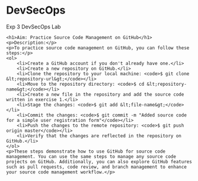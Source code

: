 # DevSecOps
Exp 3 DevSecOps Lab

    <h1>Aim: Practice Source Code Management on GitHub</h1>
    <p>Description:</p>
    <p>To practice source code management on GitHub, you can follow these steps:</p>
    <ol>
        <li>Create a GitHub account if you don't already have one.</li>
        <li>Create a new repository on GitHub.</li>
        <li>Clone the repository to your local machine: <code>$ git clone &lt;repository-url&gt;</code></li>
        <li>Move to the repository directory: <code>$ cd &lt;repository-name&gt;</code></li>
        <li>Create a new file in the repository and add the source code written in exercise 1.</li>
        <li>Stage the changes: <code>$ git add &lt;file-name&gt;</code></li>
        <li>Commit the changes: <code>$ git commit -m "Added source code for a simple user registration form"</code></li>
        <li>Push the changes to the remote repository: <code>$ git push origin master</code></li>
        <li>Verify that the changes are reflected in the repository on GitHub.</li>
    </ol>
    <p>These steps demonstrate how to use GitHub for source code management. You can use the same steps to manage any source code projects on GitHub. Additionally, you can also explore GitHub features such as pull requests, code review, and branch management to enhance your source code management workflow.</p>

